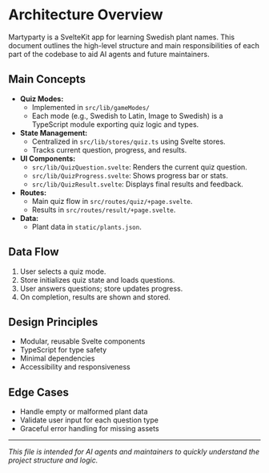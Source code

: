 # Architecture Overview

Martyparty is a SvelteKit app for learning Swedish plant names. This document outlines the high-level structure and main responsibilities of each part of the codebase to aid AI agents and future maintainers.

## Main Concepts

- **Quiz Modes:**
  - Implemented in `src/lib/gameModes/`
  - Each mode (e.g., Swedish to Latin, Image to Swedish) is a TypeScript module exporting quiz logic and types.
- **State Management:**
  - Centralized in `src/lib/stores/quiz.ts` using Svelte stores.
  - Tracks current question, progress, and results.
- **UI Components:**
  - `src/lib/QuizQuestion.svelte`: Renders the current quiz question.
  - `src/lib/QuizProgress.svelte`: Shows progress bar or stats.
  - `src/lib/QuizResult.svelte`: Displays final results and feedback.
- **Routes:**
  - Main quiz flow in `src/routes/quiz/+page.svelte`.
  - Results in `src/routes/result/+page.svelte`.
- **Data:**
  - Plant data in `static/plants.json`.

## Data Flow

1. User selects a quiz mode.
2. Store initializes quiz state and loads questions.
3. User answers questions; store updates progress.
4. On completion, results are shown and stored.

## Design Principles
- Modular, reusable Svelte components
- TypeScript for type safety
- Minimal dependencies
- Accessibility and responsiveness

## Edge Cases
- Handle empty or malformed plant data
- Validate user input for each question type
- Graceful error handling for missing assets

---
_This file is intended for AI agents and maintainers to quickly understand the project structure and logic._
